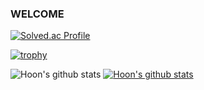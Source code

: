 ### WELCOME ###
[![Solved.ac Profile](http://mazassumnida.wtf/api/generate_badge?boj=Hoon_code)](https://solved.ac/hoon_code)

[![trophy](https://github-profile-trophy.vercel.app/?username=Hoon-Code&row=1)](https://github.com/ryo-ma/github-profile-trophy)

![Hoon's github stats](https://github-readme-stats.vercel.app/api?username=Hoon-Code&show_icons=true&&theme=ambient_gradient&count_private=true)
[![Hoon's github stats](https://github-readme-stats.vercel.app/api/top-langs/?username=Hoon-Code&show_icons=true&hide_border=true&title_color=004386&icon_color=004386&layout=compact)](https://github.com/Hoon-Code)




